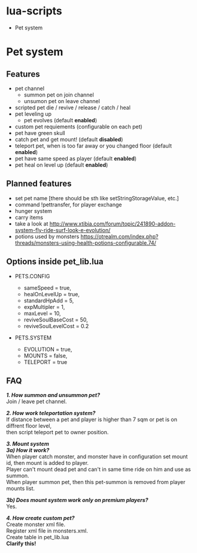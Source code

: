 # lua-scripts
  * Pet system

# Pet system
## Features
  * pet channel
    * summon pet on join channel
    * unsumon pet on leave channel
  * scripted pet die / revive / release / catch / heal
  * pet leveling up
    * pet evolves (default **enabled**)
  * custom pet requiements (configurable on each pet)
  * pet have green skull
  * catch pet and get mount! (default **disabled**)
  * teleport pet, when is too far away or you changed floor (default **enabled**)
  * pet have same speed as player (default **enabled**)
  * pet heal on level up (default **enabled**)

## Planned features
  * set pet name [there should be sth like setStringStorageValue, etc.]
  * command !pettransfer, for player exchange
  * hunger system
  * carry items
  * take a look at http://www.xtibia.com/forum/topic/241890-addon-system-fly-ride-surf-look-e-evolution/
  * potions used by monsters https://otrealm.com/index.php?threads/monsters-using-health-potions-configurable.74/

## Options inside pet_lib.lua
  * PETS.CONFIG
    * sameSpeed = true,
    * healOnLevelUp = true,
    * standardHpAdd = 5,
    * expMultipler = 1,
    * maxLevel = 10,
    * reviveSoulBaseCost = 50,
    * reviveSoulLevelCost = 0.2
  
  * PETS.SYSTEM
    * EVOLUTION = true,
    * MOUNTS = false,
    * TELEPORT = true

## FAQ
_**1. How summon and unsummon pet?**_  
Join / leave pet channel.  
  
_**2. How work teleportation system?**_  
If distance between a pet and player is higher than 7 sqm or pet is on diffrent floor level,  
then script teleport pet to owner position.  
  
_**3. Mount system**_  
_**3a) How it work?**_  
When player catch monster, and monster have in configuration set mount id, then mount is added to player.  
Player can't mount dead pet and can't in same time ride on him and use as summon.  
When player summon pet, then this pet-summon is removed from player mounts list.  
  
_**3b) Does mount system work only on premium players?**_  
Yes.  
  
_**4. How create custom pet?**_  
Create monster xml file.  
Register xml file in monsters.xml.  
Create table in pet_lib.lua  
**Clarify this!**
  

